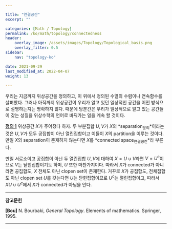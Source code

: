 ```yaml
---

title: "연결공간"
excerpt: ""

categories: [Math / Topology]
permalink: /ko/math/topology/connectedness
header:
    overlay_image: /assets/images/Topology/Topological_basis.png
    overlay_filter: 0.5
sidebar: 
    nav: "topology-ko"

date: 2021-09-29
last_modified_at: 2022-04-07
weight: 13
    
---
```


우리는 지금까지 위상공간을 정의하고, 이 위에서 정의된 수열의 수렴이나 연속함수를 살펴봤다. 그러나 아직까지 위상공간이 우리가 알고 있던 일상적인 공간을 어떤 방식으로 설명하는지는 명확하지 않다. 때문에 당분간은 우리가 일상적으로 알고 있는 공간들이 갖는 성질을 위상수학의 언어로 바꿔가는 일을 계속 할 것이다. 

<div class="definition" markdown="1">

<ins id="df1">**정의 1**</ins> 위상공간 $X$가 주어졌다 하자. 두 부분집합 $U,V$가 $X$의 *separation<sub>분리</sub>*이라는 것은 $U,V$가 모두 공집합이 아닌 열린집합이고 이들이 $X$의 partition을 이루는 것이다. 만일 $X$의 separation이 존재하지 않는다면 $X$를 *connected space<sub>연결공간</sub>*라 부른다. 

</div>

만일 서로소이고 공집합이 아닌 두 열린집합 $U,V$에 대하여 $X=U\cup V$라면 $V=U^c$이므로 $V$는 닫힌집합이기도 하며, $U$ 또한 마찬가지이다. 따라서 $X$가 connected가 아니라면 공집합도, $X$ 전체도 아닌 clopen set이 존재한다. 거꾸로 $X$가 공집합도, 전체집합도 아닌 clopen set $U$를 갖는다면 $U$는 닫힌집합이므로 $U^c$는 열린집합이고, 따라서 $XU\cup U^c$에서 $X$가 connected가 아님을 안다. 



---

**참고문헌**

**[Bou]** N. Bourbaki, <i>General Topology</i>. Elements of mathematics. Springer, 1995.

---
